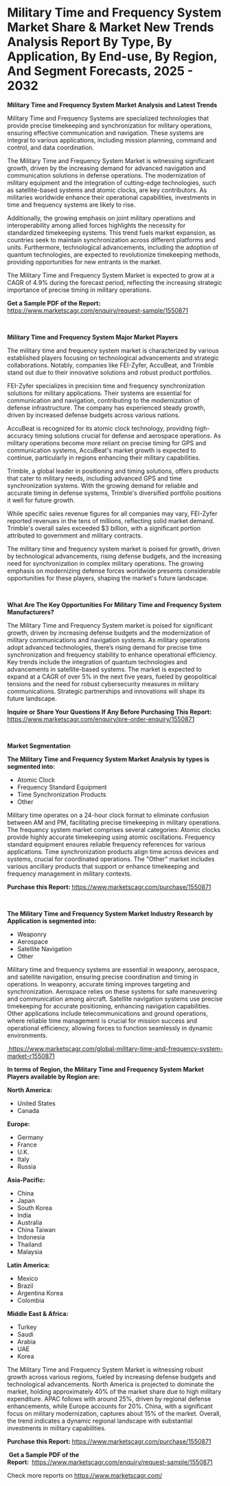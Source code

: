 <p><h1>Military Time and Frequency System Market Share & Market New Trends Analysis Report By Type, By Application, By End-use, By Region, And Segment Forecasts, 2025 - 2032</h1></p><p><strong>Military Time and Frequency System Market Analysis and Latest Trends</strong></p>
<p><p>Military Time and Frequency Systems are specialized technologies that provide precise timekeeping and synchronization for military operations, ensuring effective communication and navigation. These systems are integral to various applications, including mission planning, command and control, and data coordination.</p><p>The Military Time and Frequency System Market is witnessing significant growth, driven by the increasing demand for advanced navigation and communication solutions in defense operations. The modernization of military equipment and the integration of cutting-edge technologies, such as satellite-based systems and atomic clocks, are key contributors. As militaries worldwide enhance their operational capabilities, investments in time and frequency systems are likely to rise.</p><p>Additionally, the growing emphasis on joint military operations and interoperability among allied forces highlights the necessity for standardized timekeeping systems. This trend fuels market expansion, as countries seek to maintain synchronization across different platforms and units. Furthermore, technological advancements, including the adoption of quantum technologies, are expected to revolutionize timekeeping methods, providing opportunities for new entrants in the market.</p><p>The Military Time and Frequency System Market is expected to grow at a CAGR of 4.9% during the forecast period, reflecting the increasing strategic importance of precise timing in military operations.</p></p>
<p><strong>Get a Sample PDF of the Report:&nbsp;</strong> <a href="https://www.marketscagr.com/enquiry/request-sample/1550871?utm_campaign=3188&utm_medium=2&utm_source=Github&utm_content=ia&utm_term=11042025&utm_id=military-time-and-frequency-system">https://www.marketscagr.com/enquiry/request-sample/1550871</a></p>
<p>&nbsp;</p>
<p><strong>Military Time and Frequency System Major Market Players</strong></p>
<p><p>The military time and frequency system market is characterized by various established players focusing on technological advancements and strategic collaborations. Notably, companies like FEI-Zyfer, AccuBeat, and Trimble stand out due to their innovative solutions and robust product portfolios.</p><p>FEI-Zyfer specializes in precision time and frequency synchronization solutions for military applications. Their systems are essential for communication and navigation, contributing to the modernization of defense infrastructure. The company has experienced steady growth, driven by increased defense budgets across various nations.</p><p>AccuBeat is recognized for its atomic clock technology, providing high-accuracy timing solutions crucial for defense and aerospace operations. As military operations become more reliant on precise timing for GPS and communication systems, AccuBeat's market growth is expected to continue, particularly in regions enhancing their military capabilities.</p><p>Trimble, a global leader in positioning and timing solutions, offers products that cater to military needs, including advanced GPS and time synchronization systems. With the growing demand for reliable and accurate timing in defense systems, Trimble's diversified portfolio positions it well for future growth. </p><p>While specific sales revenue figures for all companies may vary, FEI-Zyfer reported revenues in the tens of millions, reflecting solid market demand. Trimble's overall sales exceeded $3 billion, with a significant portion attributed to government and military contracts.</p><p>The military time and frequency system market is poised for growth, driven by technological advancements, rising defense budgets, and the increasing need for synchronization in complex military operations. The growing emphasis on modernizing defense forces worldwide presents considerable opportunities for these players, shaping the market's future landscape.</p></p>
<p>&nbsp;</p>
<p><strong>What Are The Key Opportunities For Military Time and Frequency System Manufacturers?</strong></p>
<p><p>The Military Time and Frequency System market is poised for significant growth, driven by increasing defense budgets and the modernization of military communications and navigation systems. As military operations adopt advanced technologies, there’s rising demand for precise time synchronization and frequency stability to enhance operational efficiency. Key trends include the integration of quantum technologies and advancements in satellite-based systems. The market is expected to expand at a CAGR of over 5% in the next five years, fueled by geopolitical tensions and the need for robust cybersecurity measures in military communications. Strategic partnerships and innovations will shape its future landscape.</p></p>
<p><strong>Inquire or Share Your Questions If Any Before Purchasing This Report:</strong> <a href="https://www.marketscagr.com/enquiry/pre-order-enquiry/1550871?utm_campaign=3188&utm_medium=2&utm_source=Github&utm_content=ia&utm_term=11042025&utm_id=military-time-and-frequency-system">https://www.marketscagr.com/enquiry/pre-order-enquiry/1550871</a></p>
<p>&nbsp;</p>
<p><strong>Market Segmentation</strong></p>
<p><strong>The Military Time and Frequency System Market Analysis by types is segmented into:</strong></p>
<p><ul><li>Atomic Clock</li><li>Frequency Standard Equipment</li><li>Time Synchronization Products</li><li>Other</li></ul></p>
<p><p>Military time operates on a 24-hour clock format to eliminate confusion between AM and PM, facilitating precise timekeeping in military operations. The frequency system market comprises several categories: Atomic clocks provide highly accurate timekeeping using atomic oscillations. Frequency standard equipment ensures reliable frequency references for various applications. Time synchronization products align time across devices and systems, crucial for coordinated operations. The "Other" market includes various ancillary products that support or enhance timekeeping and frequency management in military contexts.</p></p>
<p><strong>Purchase this Report:&nbsp;</strong><a href="https://www.marketscagr.com/purchase/1550871?utm_campaign=3188&utm_medium=2&utm_source=Github&utm_content=ia&utm_term=11042025&utm_id=military-time-and-frequency-system">https://www.marketscagr.com/purchase/1550871</a></p>
<p>&nbsp;</p>
<p><strong>The Military Time and Frequency System Market Industry Research by Application is segmented into:</strong></p>
<p><ul><li>Weaponry</li><li>Aerospace</li><li>Satellite Navigation</li><li>Other</li></ul></p>
<p><p>Military time and frequency systems are essential in weaponry, aerospace, and satellite navigation, ensuring precise coordination and timing in operations. In weaponry, accurate timing improves targeting and synchronization. Aerospace relies on these systems for safe maneuvering and communication among aircraft. Satellite navigation systems use precise timekeeping for accurate positioning, enhancing navigation capabilities. Other applications include telecommunications and ground operations, where reliable time management is crucial for mission success and operational efficiency, allowing forces to function seamlessly in dynamic environments.</p></p>
<p><a href="https://www.marketscagr.com/global-military-time-and-frequency-system-market-r1550871?utm_campaign=3188&utm_medium=2&utm_source=Github&utm_content=ia&utm_term=11042025&utm_id=military-time-and-frequency-system">&nbsp;https://www.marketscagr.com/global-military-time-and-frequency-system-market-r1550871</a></p>
<p><strong>In terms of Region, the Military Time and Frequency System Market Players available by Region are:</strong></p>
<p>
    <p> <strong> North America: </strong>
        <ul>
            <li>United States</li>
            <li>Canada</li>
        </ul>
        </p> 
    <p> <strong> Europe: </strong>
        <ul>
            <li>Germany</li>
            <li>France</li>
            <li>U.K.</li>
            <li>Italy</li>
            <li>Russia</li>
        </ul>
        </p> 
    <p> <strong> Asia-Pacific: </strong>
        <ul>
            <li>China</li>
            <li>Japan</li>
            <li>South Korea</li>
            <li>India</li>
            <li>Australia</li>
            <li>China Taiwan</li>
            <li>Indonesia</li>
            <li>Thailand</li>
            <li>Malaysia</li>
        </ul>
        </p> 
    <p> <strong> Latin America: </strong>
        <ul>
            <li>Mexico</li>
            <li>Brazil</li>
            <li>Argentina Korea</li>
            <li>Colombia</li>
        </ul>
        </p> 
    <p> <strong> Middle East & Africa: </strong>
        <ul>
            <li>Turkey</li>
            <li>Saudi</li>
            <li>Arabia</li>
            <li>UAE</li>
            <li>Korea</li>
        </ul>
    </p>
    </p>
<p><p>The Military Time and Frequency System Market is witnessing robust growth across various regions, fueled by increasing defense budgets and technological advancements. North America is projected to dominate the market, holding approximately 40% of the market share due to high military expenditure. APAC follows with around 25%, driven by regional defense enhancements, while Europe accounts for 20%. China, with a significant focus on military modernization, captures about 15% of the market. Overall, the trend indicates a dynamic regional landscape with substantial investments in military capabilities.</p></p>
<p><strong>Purchase this Report: </strong><a href="https://www.marketscagr.com/purchase/1550871?utm_campaign=3188&utm_medium=2&utm_source=Github&utm_content=ia&utm_term=11042025&utm_id=military-time-and-frequency-system">https://www.marketscagr.com/purchase/1550871</a></p>
<p>&nbsp;<strong>Get a Sample PDF of the Report:&nbsp;&nbsp;</strong><a href="https://www.marketscagr.com/enquiry/request-sample/1550871?utm_campaign=3188&utm_medium=2&utm_source=Github&utm_content=ia&utm_term=11042025&utm_id=military-time-and-frequency-system">https://www.marketscagr.com/enquiry/request-sample/1550871</a></p>
<p><strong></strong></p>
<p>Check more reports on <a href="https://www.marketscagr.com/?utm_campaign=3188&utm_medium=2&utm_source=Github&utm_content=ia&utm_term=11042025&utm_id=military-time-and-frequency-system">https://www.marketscagr.com/</a></p>